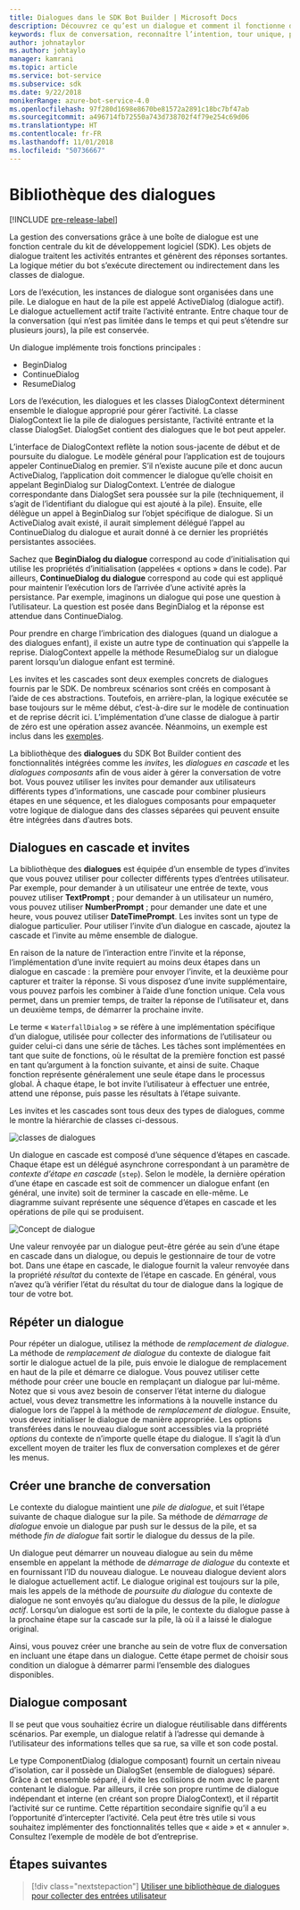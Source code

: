 ```yaml
---
title: Dialogues dans le SDK Bot Builder | Microsoft Docs
description: Découvrez ce qu’est un dialogue et comment il fonctionne dans le SDK Bot Builder.
keywords: flux de conversation, reconnaître l’intention, tour unique, plusieurs tours, conversation de bot, dialogues, invites, cascades, ensemble de dialogues
author: johnataylor
ms.author: johtaylo
manager: kamrani
ms.topic: article
ms.service: bot-service
ms.subservice: sdk
ms.date: 9/22/2018
monikerRange: azure-bot-service-4.0
ms.openlocfilehash: 97f280d1698e8670be81572a2891c18bc7bf47ab
ms.sourcegitcommit: a496714fb72550a743d738702f4f79e254c69d06
ms.translationtype: HT
ms.contentlocale: fr-FR
ms.lasthandoff: 11/01/2018
ms.locfileid: "50736667"
---
```

# <a name="dialogs-library"></a>Bibliothèque des dialogues

[!INCLUDE [pre-release-label](../includes/pre-release-label.md)]

La gestion des conversations grâce à une boîte de dialogue est une fonction centrale du kit de développement logiciel (SDK). Les objets de dialogue traitent les activités entrantes et génèrent des réponses sortantes. La logique métier du bot s’exécute directement ou indirectement dans les classes de dialogue.

Lors de l’exécution, les instances de dialogue sont organisées dans une pile. Le dialogue en haut de la pile est appelé ActiveDialog (dialogue actif). Le dialogue actuellement actif traite l’activité entrante. Entre chaque tour de la conversation (qui n’est pas limitée dans le temps et qui peut s’étendre sur plusieurs jours), la pile est conservée. 

Un dialogue implémente trois fonctions principales :
- BeginDialog
- ContinueDialog
- ResumeDialog

Lors de l’exécution, les dialogues et les classes DialogContext déterminent ensemble le dialogue approprié pour gérer l’activité. La classe DialogContext lie la pile de dialogues persistante, l’activité entrante et la classe DialogSet. DialogSet contient des dialogues que le bot peut appeler.

L’interface de DialogContext reflète la notion sous-jacente de début et de poursuite du dialogue. Le modèle général pour l’application est de toujours appeler ContinueDialog en premier. S’il n’existe aucune pile et donc aucun ActiveDialog, l’application doit commencer le dialogue qu’elle choisit en appelant BeginDialog sur DialogContext. L’entrée de dialogue correspondante dans DialogSet sera poussée sur la pile (techniquement, il s’agit de l’identifiant du dialogue qui est ajouté à la pile). Ensuite, elle délègue un appel à BeginDialog sur l’objet spécifique de dialogue. Si un ActiveDialog avait existé, il aurait simplement délégué l’appel au ContinueDialog du dialogue et aurait donné à ce dernier les propriétés persistantes associées.

Sachez que **BeginDialog du dialogue** correspond au code d’initialisation qui utilise les propriétés d’initialisation (appelées « options » dans le code). Par ailleurs, **ContinueDialog du dialogue** correspond au code qui est appliqué pour maintenir l’exécution lors de l’arrivée d’une activité après la persistance. Par exemple, imaginons un dialogue qui pose une question à l’utilisateur. La question est posée dans BeginDialog et la réponse est attendue dans ContinueDialog.

Pour prendre en charge l’imbrication des dialogues (quand un dialogue a des dialogues enfant), il existe un autre type de continuation qui s’appelle la reprise. DialogContext appelle la méthode ResumeDialog sur un dialogue parent lorsqu’un dialogue enfant est terminé.

Les invites et les cascades sont deux exemples concrets de dialogues fournis par le SDK. De nombreux scénarios sont créés en composant à l’aide de ces abstractions. Toutefois, en arrière-plan, la logique exécutée se base toujours sur le même début, c’est-à-dire sur le modèle de continuation et de reprise décrit ici. L’implémentation d’une classe de dialogue à partir de zéro est une opération assez avancée. Néanmoins, un exemple est inclus dans les [exemples](https://github.com/Microsoft/BotBuilder-samples).

La bibliothèque des **dialogues** du SDK Bot Builder contient des fonctionnalités intégrées comme les _invites_, les _dialogues en cascade_ et les _dialogues composants_ afin de vous aider à gérer la conversation de votre bot. Vous pouvez utiliser les invites pour demander aux utilisateurs différents types d’informations, une cascade pour combiner plusieurs étapes en une séquence, et les dialogues composants pour empaqueter votre logique de dialogue dans des classes séparées qui peuvent ensuite être intégrées dans d’autres bots.
## <a name="waterfall-dialogs-and-prompts"></a>Dialogues en cascade et invites

La bibliothèque des **dialogues** est équipée d’un ensemble de types d’invites que vous pouvez utiliser pour collecter différents types d’entrées utilisateur. Par exemple, pour demander à un utilisateur une entrée de texte, vous pouvez utiliser **TextPrompt** ; pour demander à un utilisateur un numéro, vous pouvez utiliser **NumberPrompt** ; pour demander une date et une heure, vous pouvez utiliser **DateTimePrompt**. Les invites sont un type de dialogue particulier. Pour utiliser l’invite d’un dialogue en cascade, ajoutez la cascade et l’invite au même ensemble de dialogue. 

En raison de la nature de l’interaction entre l’invite et la réponse, l’implémentation d’une invite requiert au moins deux étapes dans un dialogue en cascade : la première pour envoyer l’invite, et la deuxième pour capturer et traiter la réponse.  Si vous disposez d’une invite supplémentaire, vous pouvez parfois les combiner à l’aide d’une fonction unique. Cela vous permet, dans un premier temps, de traiter la réponse de l’utilisateur et, dans un deuxième temps, de démarrer la prochaine invite.

Le terme « `WaterfallDialog` » se réfère à une implémentation spécifique d’un dialogue, utilisée pour collecter des informations de l’utilisateur ou guider celui-ci dans une série de tâches. Les tâches sont implémentées en tant que suite de fonctions, où le résultat de la première fonction est passé en tant qu’argument à la fonction suivante, et ainsi de suite. Chaque fonction représente généralement une seule étape dans le processus global. À chaque étape, le bot invite l’utilisateur à effectuer une entrée, attend une réponse, puis passe les résultats à l’étape suivante. 

Les invites et les cascades sont tous deux des types de dialogues, comme le montre la hiérarchie de classes ci-dessous. 

![classes de dialogues](media/bot-builder-dialog-classes.png)

Un dialogue en cascade est composé d’une séquence d’étapes en cascade. Chaque étape est un délégué asynchrone correspondant à un paramètre de _contexte d’étape en cascade_ (`step`). Selon le modèle, la dernière opération d’une étape en cascade est soit de commencer un dialogue enfant (en général, une invite) soit de terminer la cascade en elle-même. Le diagramme suivant représente une séquence d’étapes en cascade et les opérations de pile qui se produisent.

![Concept de dialogue](media/bot-builder-dialog-concept.png)

Une valeur renvoyée par un dialogue peut-être gérée au sein d’une étape en cascade dans un dialogue, ou depuis le gestionnaire de tour de votre bot.
Dans une étape en cascade, le dialogue fournit la valeur renvoyée dans la propriété _résultat_ du contexte de l’étape en cascade.
En général, vous n’avez qu’à vérifier l’état du résultat du tour de dialogue dans la logique de tour de votre bot.

## <a name="repeating-a-dialog"></a>Répéter un dialogue

Pour répéter un dialogue, utilisez la méthode de *remplacement de dialogue*. La méthode de *remplacement de dialogue* du contexte de dialogue fait sortir le dialogue actuel de la pile, puis envoie le dialogue de remplacement en haut de la pile et démarre ce dialogue. Vous pouvez utiliser cette méthode pour créer une boucle en remplaçant un dialogue par lui-même. Notez que si vous avez besoin de conserver l’état interne du dialogue actuel, vous devez transmettre les informations à la nouvelle instance du dialogue lors de l’appel à la méthode de _remplacement de dialogue_. Ensuite, vous devez initialiser le dialogue de manière appropriée. Les options transférées dans le nouveau dialogue sont accessibles via la propriété _options_ du contexte de n’importe quelle étape du dialogue. Il s’agit là d’un excellent moyen de traiter les flux de conversation complexes et de gérer les menus.

## <a name="branch-a-conversation"></a>Créer une branche de conversation

Le contexte du dialogue maintient une _pile de dialogue_, et suit l’étape suivante de chaque dialogue sur la pile. Sa méthode de _démarrage de dialogue_ envoie un dialogue par push sur le dessus de la pile, et sa méthode _fin de dialogue_ fait sortir le dialogue du dessus de la pile.

Un dialogue peut démarrer un nouveau dialogue au sein du même ensemble en appelant la méthode de _démarrage de dialogue_ du contexte et en fournissant l’ID du nouveau dialogue. Le nouveau dialogue devient alors le dialogue actuellement actif. Le dialogue original est toujours sur la pile, mais les appels de la méthode de _poursuite du dialogue_ du contexte de dialogue ne sont envoyés qu’au dialogue du dessus de la pile, le _dialogue actif_. Lorsqu’un dialogue est sorti de la pile, le contexte du dialogue passe à la prochaine étape sur la cascade sur la pile, là où il a laissé le dialogue original.

Ainsi, vous pouvez créer une branche au sein de votre flux de conversation en incluant une étape dans un dialogue. Cette étape permet de choisir sous condition un dialogue à démarrer parmi l’ensemble des dialogues disponibles.

## <a name="component-dialog"></a>Dialogue composant
Il se peut que vous souhaitiez écrire un dialogue réutilisable dans différents scénarios. Par exemple, un dialogue relatif à l’adresse qui demande à l’utilisateur des informations telles que sa rue, sa ville et son code postal. 

Le type ComponentDialog (dialogue composant) fournit un certain niveau d’isolation, car il possède un DialogSet (ensemble de dialogues) séparé. Grâce à cet ensemble séparé, il évite les collisions de nom avec le parent contenant le dialogue. Par ailleurs, il crée son propre runtime de dialogue indépendant et interne (en créant son propre DialogContext), et il répartit l’activité sur ce runtime. Cette répartition secondaire signifie qu’il a eu l’opportunité d’intercepter l’activité. Cela peut être très utile si vous souhaitez implémenter des fonctionnalités telles que « aide » et « annuler ».  Consultez l’exemple de modèle de bot d’entreprise. 

## <a name="next-steps"></a>Étapes suivantes

> [!div class="nextstepaction"]
> [Utiliser une bibliothèque de dialogues pour collecter des entrées utilisateur](bot-builder-prompts.md)
